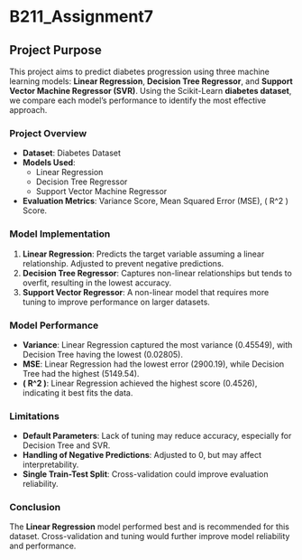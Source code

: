 # B211_Assignment7

## Project Purpose
This project aims to predict diabetes progression using three machine learning models: **Linear Regression**, **Decision Tree Regressor**, and **Support Vector Machine Regressor (SVR)**. Using the Scikit-Learn **diabetes dataset**, we compare each model’s performance to identify the most effective approach.

### Project Overview
- **Dataset**: Diabetes Dataset
- **Models Used**:
  - Linear Regression
  - Decision Tree Regressor
  - Support Vector Machine Regressor
- **Evaluation Metrics**: Variance Score, Mean Squared Error (MSE), \( R^2 \) Score.

### Model Implementation
1. **Linear Regression**: Predicts the target variable assuming a linear relationship. Adjusted to prevent negative predictions.
2. **Decision Tree Regressor**: Captures non-linear relationships but tends to overfit, resulting in the lowest accuracy.
3. **Support Vector Regressor**: A non-linear model that requires more tuning to improve performance on larger datasets.

### Model Performance
- **Variance**: Linear Regression captured the most variance (0.45549), with Decision Tree having the lowest (0.02805).
- **MSE**: Linear Regression had the lowest error (2900.19), while Decision Tree had the highest (5149.54).
- **\( R^2 \)**: Linear Regression achieved the highest score (0.4526), indicating it best fits the data.

### Limitations
- **Default Parameters**: Lack of tuning may reduce accuracy, especially for Decision Tree and SVR.
- **Handling of Negative Predictions**: Adjusted to 0, but may affect interpretability.
- **Single Train-Test Split**: Cross-validation could improve evaluation reliability.

### Conclusion
The **Linear Regression** model performed best and is recommended for this dataset. Cross-validation and tuning would further improve model reliability and performance.
